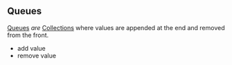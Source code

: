 ## Queues

[Queues](Queues.md) _are_ [Collections](Collections.md) where values are 
appended at the end and removed from the front.
- add value
- remove value
